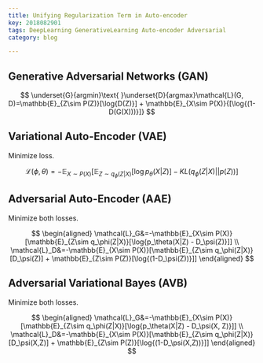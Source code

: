 ```yaml
---
title: Unifying Regularization Term in Auto-encoder
key: 2018082901
tags: DeepLearning GenerativeLearning Auto-encoder Adversarial
category: blog

---
```


## Generative Adversarial Networks (GAN)

$$
\underset{G}{argmin}\text{ }\underset{D}{argmax}\mathcal{L}(G, D)=\mathbb{E}_{Z\sim P(Z)}[\log{D(Z)}] + \mathbb{E}_{X\sim P(X)}{[\log{(1-D(G(X)))}]}
$$

## Variational Auto-Encoder (VAE)

Minimize loss.

$$
\mathcal{L}(\phi, \theta)=-\mathbb{E}_{X\sim P(X)}[\mathbb{E}_{Z\sim q_\phi(Z|X)}[\log{p_\theta(X|Z)}] - KL(q_\phi(Z|X)||p(Z))]
$$

## Adversarial Auto-Encoder (AAE)

Minimize both losses.

$$
\begin{aligned}
\mathcal{L}_G&=-\mathbb{E}_{X\sim P(X)}[\mathbb{E}_{Z\sim q_\phi(Z|X)}[\log{p_\theta(X|Z) - D_\psi(Z)}]] \\
\mathcal{L}_D&=-\mathbb{E}_{X\sim P(X)}[\mathbb{E}_{Z\sim q_\phi(Z|X)}[D_\psi(Z)] + \mathbb{E}_{Z\sim P(Z)}[\log{(1-D_\psi(Z))}]]
\end{aligned}
$$

## Adversarial Variational Bayes (AVB)

Minimize both losses.

$$
\begin{aligned}
\mathcal{L}_G&=-\mathbb{E}_{X\sim P(X)}[\mathbb{E}_{Z\sim q_\phi(Z|X)}[\log{p_\theta(X|Z) - D_\psi(X, Z)}]] \\
\mathcal{L}_D&=-\mathbb{E}_{X\sim P(X)}[\mathbb{E}_{Z\sim q_\phi(Z|X)}[D_\psi(X,Z)] + \mathbb{E}_{Z\sim P(Z)}[\log{(1-D_\psi(X,Z))}]]
\end{aligned}
$$
